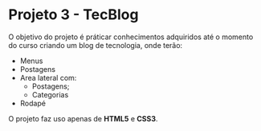 # Projeto 3 - TecBlog
O objetivo do projeto é práticar conhecimentos adquiridos até o momento do curso criando um blog de tecnologia, onde terão:
- Menus
- Postagens
- Area lateral com:
	- Postagens;
	- Categorias
- Rodapé

O projeto faz uso apenas de **HTML5** e **CSS3**.
